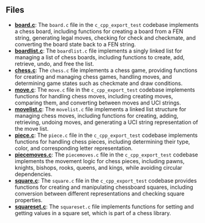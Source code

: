 
## Files
- **[board.c](chesslib/board.c.driver.md)**: The `board.c` file in the `c_cpp_export_test` codebase implements a chess board, including functions for creating a board from a FEN string, generating legal moves, checking for check and checkmate, and converting the board state back to a FEN string.
- **[boardlist.c](chesslib/boardlist.c.driver.md)**: The `boardlist.c` file implements a singly linked list for managing a list of chess boards, including functions to create, add, retrieve, undo, and free the list.
- **[chess.c](chesslib/chess.c.driver.md)**: The `chess.c` file implements a chess game, providing functions for creating and managing chess games, handling moves, and determining game states such as checkmate and draw conditions.
- **[move.c](chesslib/move.c.driver.md)**: The `move.c` file in the `c_cpp_export_test` codebase implements functions for handling chess moves, including creating moves, comparing them, and converting between moves and UCI strings.
- **[movelist.c](chesslib/movelist.c.driver.md)**: The `movelist.c` file implements a linked list structure for managing chess moves, including functions for creating, adding, retrieving, undoing moves, and generating a UCI string representation of the move list.
- **[piece.c](chesslib/piece.c.driver.md)**: The `piece.c` file in the `c_cpp_export_test` codebase implements functions for handling chess pieces, including determining their type, color, and corresponding letter representation.
- **[piecemoves.c](chesslib/piecemoves.c.driver.md)**: The `piecemoves.c` file in the `c_cpp_export_test` codebase implements the movement logic for chess pieces, including pawns, knights, bishops, rooks, queens, and kings, while avoiding circular dependencies.
- **[square.c](chesslib/square.c.driver.md)**: The `square.c` file in the `c_cpp_export_test` codebase provides functions for creating and manipulating chessboard squares, including conversion between different representations and checking square properties.
- **[squareset.c](chesslib/squareset.c.driver.md)**: The `squareset.c` file implements functions for setting and getting values in a square set, which is part of a chess library.
